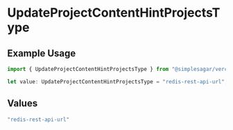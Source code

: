 # UpdateProjectContentHintProjectsType

## Example Usage

```typescript
import { UpdateProjectContentHintProjectsType } from "@simplesagar/vercel/models/updateprojectop.js";

let value: UpdateProjectContentHintProjectsType = "redis-rest-api-url";
```

## Values

```typescript
"redis-rest-api-url"
```